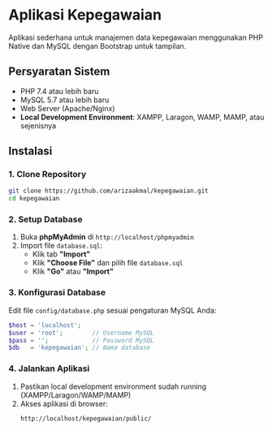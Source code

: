 # Aplikasi Kepegawaian

Aplikasi sederhana untuk manajemen data kepegawaian menggunakan PHP Native dan MySQL dengan Bootstrap untuk tampilan.

## Persyaratan Sistem

- PHP 7.4 atau lebih baru
- MySQL 5.7 atau lebih baru
- Web Server (Apache/Nginx)
- **Local Development Environment**: XAMPP, Laragon, WAMP, MAMP, atau sejenisnya

## Instalasi

### 1. Clone Repository

```bash
git clone https://github.com/arizaakmal/kepegawaian.git
cd kepegawaian
```

### 2. Setup Database

1. Buka **phpMyAdmin** di `http://localhost/phpmyadmin`
2. Import file `database.sql`:
   - Klik tab **"Import"**
   - Klik **"Choose File"** dan pilih file `database.sql`
   - Klik **"Go"** atau **"Import"**

### 3. Konfigurasi Database

Edit file `config/database.php` sesuai pengaturan MySQL Anda:

```php
$host = 'localhost';
$user = 'root';        // Username MySQL
$pass = '';            // Password MySQL
$db   = 'kepegawaian'; // Nama database
```

### 4. Jalankan Aplikasi

1. Pastikan local development environment sudah running (XAMPP/Laragon/WAMP/MAMP)
2. Akses aplikasi di browser:
   ```
   http://localhost/kepegawaian/public/
   ```
